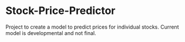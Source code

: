 # Stock-Price-Predictor

Project to create a model to predict prices for individual stocks.
Current model is developmental and not final.
